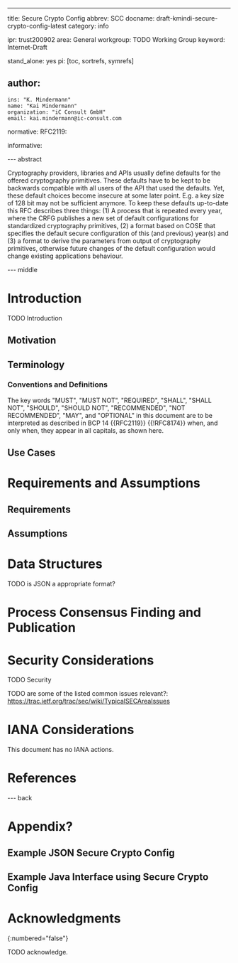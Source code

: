 ---
title: Secure Crypto Config
abbrev: SCC
docname: draft-kmindi-secure-crypto-config-latest
category: info

ipr: trust200902
area: General
workgroup: TODO Working Group
keyword: Internet-Draft

stand_alone: yes
pi: [toc, sortrefs, symrefs]

author:
 -
    ins: "K. Mindermann"
    name: "Kai Mindermann"
    organization: "iC Consult GmbH"
    email: kai.mindermann@ic-consult.com

normative:
  RFC2119:

informative:



--- abstract

Cryptography providers, libraries and APIs usually define defaults for the offered cryptography primitives.
These defaults have to be kept to be backwards compatible with all users of the API that used the defaults.
Yet, these default choices become insecure at some later point. 
E.g. a key size of 128 bit may not be sufficient anymore.
To keep these defaults up-to-date this RFC describes three things: 
(1) A process that is repeated every year, where the
CRFG publishes a new set of default configurations for standardized cryptography primitives, 
(2) a format based on COSE that specifies the default secure configuration of this (and previous) year(s) and 
(3) a format to derive the parameters from output of cryptography primitives, otherwise future changes of the default configuration would change existing applications behaviour.

--- middle

# Introduction

TODO Introduction

## Motivation

## Terminology

### Conventions and Definitions

The key words "MUST", "MUST NOT", "REQUIRED", "SHALL", "SHALL NOT", "SHOULD",
"SHOULD NOT", "RECOMMENDED", "NOT RECOMMENDED", "MAY", and "OPTIONAL" in this
document are to be interpreted as described in BCP 14 {{RFC2119}} {{!RFC8174}}
when, and only when, they appear in all capitals, as shown here.

## Use Cases

# Requirements and Assumptions

## Requirements

## Assumptions

# Data Structures

TODO is JSON a appropriate format?

# Process Consensus Finding and Publication

# Security Considerations

TODO Security

TODO are some of the listed common issues relevant?: https://trac.ietf.org/trac/sec/wiki/TypicalSECAreaIssues


# IANA Considerations

This document has no IANA actions.

# References


--- back

# Appendix?

## Example JSON Secure Crypto Config

## Example Java Interface using Secure Crypto Config

# Acknowledgments
{:numbered="false"}

TODO acknowledge.
